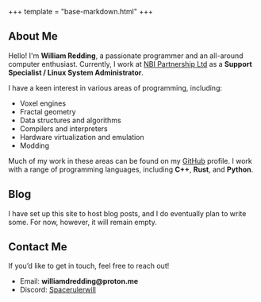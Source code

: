 +++
template = "base-markdown.html"
+++

<h2>About Me</h2>
<p>
    Hello! I'm <strong>William Redding</strong>, a passionate programmer and an all-around computer enthusiast. 
    Currently, I work at <a href="https://www.nbi.ac.uk/facilities/" target="_blank" rel="noopener noreferrer">NBI Partnership Ltd</a> as a 
    <strong>Support Specialist / Linux System Administrator</strong>.
</p>

<p>
    I have a keen interest in various areas of programming, including:
</p>

<ul>
    <li>Voxel engines</li>
    <li>Fractal geometry</li>
    <li>Data structures and algorithms</li>
    <li>Compilers and interpreters</li>
    <li>Hardware virtualization and emulation</li>
    <li>Modding</li>
</ul>

<p>
    Much of my work in these areas can be found on my <a href="https://github.com/Spacerulerwill" target="_blank" rel="noopener noreferrer">GitHub</a> profile. 
    I work with a range of programming languages, including <strong>C++</strong>, <strong>Rust</strong>, and <strong>Python</strong>.
</p>

<h2>Blog</h2>
I have set up this site to host blog posts, and I do eventually plan to write some. For now, however, it will remain empty.

<h2>Contact Me</h2>
<p>If you’d like to get in touch, feel free to reach out!</p>
<ul>
    <li>Email: <strong>williamdredding@proton.me</strong></li>
    <li>Discord: <a href="https://discord.com/channels/1166422131400261635" target="_blank" rel="noopener noreferrer">Spacerulerwill</a></li>
</ul>
